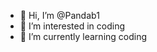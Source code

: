 - 👋 Hi, I’m @Pandab1
- 👀 I’m interested in coding
- 🌱 I’m currently learning coding

<!---
Pandab1/Pandab1 is a ✨ special ✨ repository because its `README.md` (this file) appears on your GitHub profile.
You can click the Preview link to take a look at your changes.
--->
